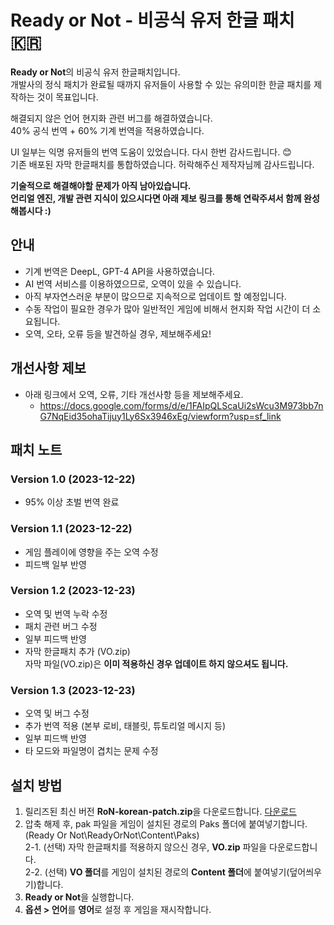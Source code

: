 # Ready or Not - 비공식 유저 한글 패치 🇰🇷

**Ready or Not**의 비공식 유저 한글패치입니다.<br>
개발사의 정식 패치가 완료될 때까지 유저들이 사용할 수 있는 유의미한 한글 패치를 제작하는 것이 목표입니다.


해결되지 않은 언어 현지화 관련 버그를 해결하였습니다.<br>
40% 공식 번역 + 60% 기계 번역을 적용하였습니다.<br>

UI 일부는 익명 유저들의 번역 도움이 있었습니다. 다시 한번 감사드립니다. 😊 <br>
기존 배포된 자막 한글패치를 통합하였습니다. 허락해주신 제작자님께 감사드립니다.

**기술적으로 해결해야할 문제가 아직 남아있습니다.**<br>
**언리얼 엔진, 개발 관련 지식이 있으시다면 아래 제보 링크를 통해 연락주셔서 함께 완성해봅시다 :)** 

## 안내
- 기계 번역은 DeepL, GPT-4 API을 사용하였습니다.
- AI 번역 서비스를 이용하였으므로, 오역이 있을 수 있습니다.
- 아직 부자연스러운 부분이 많으므로 지속적으로 업데이트 할 예정입니다.
- 수동 작업이 필요한 경우가 많아 일반적인 게임에 비해서 현지화 작업 시간이 더 소요됩니다.
- 오역, 오타, 오류 등을 발견하실 경우, 제보해주세요!

## 개선사항 제보
- 아래 링크에서 오역, 오류, 기타 개선사항 등을 제보해주세요.
  * https://docs.google.com/forms/d/e/1FAIpQLScaUi2sWcu3M973bb7nG7NqEid35ohaTijuy1Ly6Sx3946xEg/viewform?usp=sf_link
  

## 패치 노트

### Version 1.0 (2023-12-22)
- 95% 이상 초벌 번역 완료

### Version 1.1 (2023-12-22)
- 게임 플레이에 영향을 주는 오역 수정
- 피드백 일부 반영

### Version 1.2 (2023-12-23)
- 오역 및 번역 누락 수정
- 패치 관련 버그 수정
- 일부 피드백 반영
- 자막 한글패치 추가 (VO.zip)<br>
  자막 파일(VO.zip)은 **이미 적용하신 경우 업데이트 하지 않으셔도 됩니다.**

### Version 1.3 (2023-12-23)
- 오역 및 버그 수정
- 추가 번역 적용 (본부 로비, 태블릿, 튜토리얼 메시지 등)
- 일부 피드백 반영
- 타 모드와 파일명이 겹치는 문제 수정

## 설치 방법

1. 릴리즈된 최신 버전 **RoN-korean-patch.zip**을 다운로드합니다. [다운로드](https://github.com/Junh2x/Ready-or-Not-Korean-Patch/releases)
2. 압축 해제 후, pak 파일을 게임이 설치된 경로의 Paks 폴더에 붙여넣기합니다.<br>
   (Ready Or Not\ReadyOrNot\Content\Paks)<br>
2-1. (선택) 자막 한글패치를 적용하지 않으신 경우, **VO.zip** 파일을 다운로드합니다.<br>
2-2. (선택) **VO 폴더**를 게임이 설치된 경로의 **Content 폴더**에 붙여넣기(덮어씌우기)합니다.
4. **Ready or Not**을 실행합니다.
5. **옵션 > 언어**를 **영어**로 설정 후 게임을 재시작합니다.
